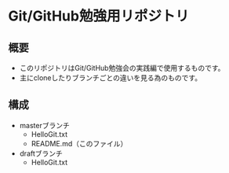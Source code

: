 # Git/GitHub勉強用リポジトリ

## 概要
- このリポジトリはGit/GitHub勉強会の実践編で使用するものです。
- 主にcloneしたりブランチごとの違いを見る為のものです。

## 構成
- masterブランチ
  - HelloGit.txt
  - README.md（このファイル）
- draftブランチ
  - HelloGit.txt
